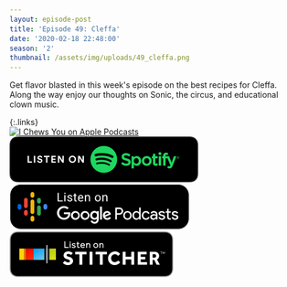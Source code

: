 ```yaml
---
layout: episode-post
title: 'Episode 49: Cleffa'
date: '2020-02-18 22:48:00'
season: '2'
thumbnail: /assets/img/uploads/49_cleffa.png
---
```

Get flavor blasted in this week's episode on the best recipes for Cleffa. Along the way enjoy our thoughts on Sonic, the circus, and educational clown music.

{:.links}  
[![I Chews You on Apple Podcasts](https://linkmaker.itunes.apple.com/en-us/badge-lrg.svg?releaseDate=2019-04-16T00:00:00Z&kind=podcast&bubble=podcasts)](https://podcasts.apple.com/us/podcast/49-cleffa/id1455409177?i=1000465946331)  [![I Chews You on Spotify](/assets/img/uploads/spotify-badge-button.svg)](https://open.spotify.com/episode/4TDFyroGGJlLpO0HYDOjqA)  [![I Chews You on Google Podcasts](/assets/img/uploads/google-podcasts-badge-button.svg)](https://podcasts.google.com/?feed=aHR0cHM6Ly9pY2hld3N5b3UubGlic3luLmNvbS9yc3M&episode=YjViMDBkNmQtYjIxMi00ZGE2LTkyMWQtNjE3NTg1NWE0ZDIx&ved=0CAIQkfYCahcKEwiYubLt7ODnAhUAAAAAHQAAAAAQAQ)  [![I Chews You on Stitcher](/assets/img/uploads/stitcher-badge-button.svg)](https://www.stitcher.com/s?eid=67424991)
